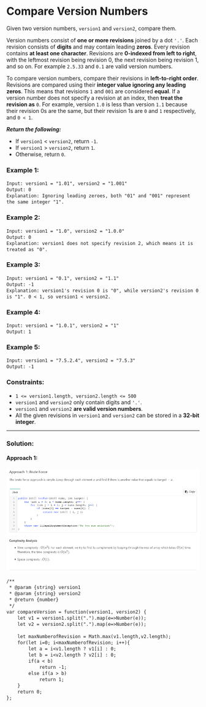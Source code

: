 # Compare Version Numbers

Given two version numbers, `version1` and `version2`, compare them.

Version numbers consist of **one or more revisions** joined by a dot `'.'`. Each revision consists of **digits** and may contain leading **zeros**. Every revision contains **at least one character**. Revisions are **0-indexed from left to right**, with the leftmost revision being revision 0, the next revision being revision 1, and so on. For example `2.5.33` and `0.1` are valid version numbers.

To compare version numbers, compare their revisions in **left-to-right order**. Revisions are compared using their **integer value ignoring any leading zeros**. This means that revisions `1` and `001` are considered **equal**. If a version number does not specify a revision at an index, then **treat the revision as** `0`. For example, version `1.0` is less than version `1.1` because their revision 0s are the same, but their revision 1s are `0` and `1` respectively, and `0 < 1`.

**_Return the following:_**

- If `version1` < `version2`, return `-1`.
- If `version1` > `version2`, return `1`.
- Otherwise, return `0`.

### Example 1:

```
Input: version1 = "1.01", version2 = "1.001"
Output: 0
Explanation: Ignoring leading zeroes, both "01" and "001" represent the same integer "1".
```

### Example 2:

```
Input: version1 = "1.0", version2 = "1.0.0"
Output: 0
Explanation: version1 does not specify revision 2, which means it is treated as "0".
```

### Example 3:

```
Input: version1 = "0.1", version2 = "1.1"
Output: -1
Explanation: version1's revision 0 is "0", while version2's revision 0 is "1". 0 < 1, so version1 < version2.
```

### Example 4:

```
Input: version1 = "1.0.1", version2 = "1"
Output: 1
```

### Example 5:

```
Input: version1 = "7.5.2.4", version2 = "7.5.3"
Output: -1
```

### Constraints:

- `1 <= version1.length, version2.length <= 500`
- `version1` and `version2` only contain digits and `'.'`.
- `version1` and `version2` **are valid version numbers**.
- All the given revisions in `version1` and `version2` can be stored in a **32-bit integer**.

---

### Solution:

#### Approach 1:

![Approach1](pics/compareversionnumbers_approach1.PNG)

```
/**
 * @param {string} version1
 * @param {string} version2
 * @return {number}
 */
var compareVersion = function(version1, version2) {
    let v1 = version1.split(".").map(e=>Number(e));
    let v2 = version2.split(".").map(e=>Number(e));

    let maxNumberofRevision = Math.max(v1.length,v2.length);
    for(let i=0; i<maxNumberofRevision; i++){
        let a = i<v1.length ? v1[i] : 0;
        let b = i<v2.length ? v2[i] : 0;
        if(a < b)
            return -1;
        else if(a > b)
            return 1;
    }
    return 0;
};
```
